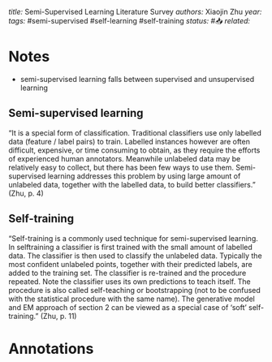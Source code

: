 *title:* Semi-Supervised Learning Literature Survey
*authors:* Xiaojin Zhu
*year:* 
*tags:* #semi-supervised #self-learning #self-training
*status:* #📥
*related:*

# Notes 

- semi-supervised learning falls between supervised and unsupervised learning

## Semi-supervised learning
“It is a special form of classification. Traditional classifiers use only labelled data (feature / label pairs) to train. Labelled instances however are often difficult, expensive, or time consuming to obtain, as they require the efforts of experienced human annotators. Meanwhile unlabeled data may be relatively easy to collect, but there has been few ways to use them. Semi-supervised learning addresses this problem by using large amount of unlabeled data, together with the labelled data, to build better classifiers.” (Zhu, p. 4)

## Self-training
“Self-training is a commonly used technique for semi-supervised learning. In selftraining a classifier is first trained with the small amount of labelled data. The classifier is then used to classify the unlabeled data. Typically the most confident unlabeled points, together with their predicted labels, are added to the training set. The classifier is re-trained and the procedure repeated. Note the classifier uses its own predictions to teach itself. The procedure is also called self-teaching or bootstrapping (not to be confused with the statistical procedure with the same name). The generative model and EM approach of section 2 can be viewed as a special case of ‘soft’ self-training.” (Zhu, p. 11)

# Annotations